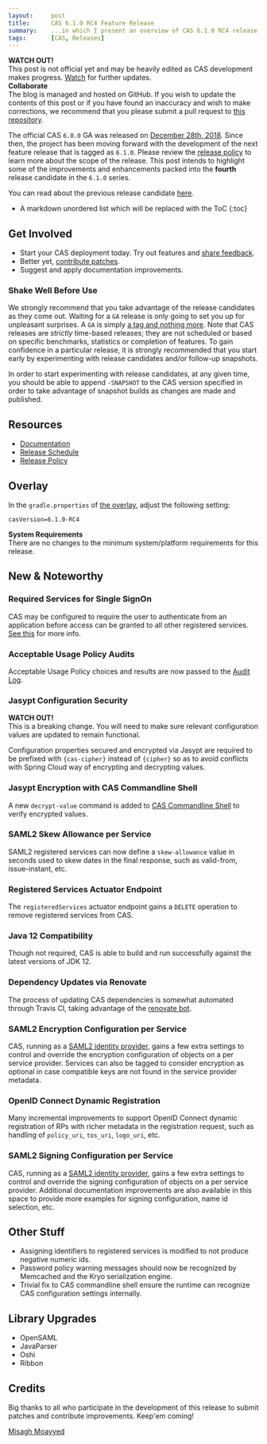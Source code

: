 ```yaml
---
layout:     post
title:      CAS 6.1.0 RC4 Feature Release
summary:    ...in which I present an overview of CAS 6.1.0 RC4 release.
tags:       [CAS, Releases]
---
```


<div class="alert alert-danger">
  <strong>WATCH OUT!</strong><br/>This post is not official yet and may be heavily edited as CAS development makes progress. <a href="https://apereo.github.io/feed.xml">Watch</a> for further updates.
</div>

<div class="alert alert-success">
  <strong>Collaborate</strong><br/>The blog is managed and hosted on GitHub. If you wish to update the contents of this post or if you have found an inaccuracy and wish to make corrections, we recommend that you please submit a pull request to <a href="https://github.com/apereo/apereo.github.io">this repository</a>.
</div>

The official CAS `6.0.0` GA was released on [December 28th, 2018](https://github.com/apereo/cas/releases/tag/v6.0.0). Since then, the project has been moving forward with the development of the next feature release that is tagged as `6.1.0`. Please review the [release policy](https://apereo.github.io/cas/developer/Release-Policy.html) to learn more about the scope of the release. This post intends to highlight some of the improvements and enhancements packed into the **fourth** release candidate in the `6.1.0` series.

You can read about the previous release candidate [here](https://apereo.github.io/2019/04/29/610rc3-release/).

* A markdown unordered list which will be replaced with the ToC
{:toc}

## Get Involved

- Start your CAS deployment today. Try out features and [share feedback](https://apereo.github.io/cas/Mailing-Lists.html).
- Better yet, [contribute patches](https://apereo.github.io/cas/developer/Contributor-Guidelines.html).
- Suggest and apply documentation improvements.

### Shake Well Before Use

We strongly recommend that you take advantage of the release candidates as they come out. Waiting for a `GA` release is only going to set you up for unpleasant surprises. A `GA` is simply [a tag and nothing more](https://apereo.github.io/2017/03/08/the-myth-of-ga-rel/). Note that CAS releases are *strictly* time-based releases; they are not scheduled or based on specific benchmarks, statistics or completion of features. To gain confidence in a particular release, it is strongly recommended that you start early by experimenting with release candidates and/or follow-up snapshots.

In order to start experimenting with release candidates, at any given time, you should be able to append `-SNAPSHOT` to the CAS version specified in order to take advantage of snapshot builds as changes are made and published.

## Resources

- [Documentation](https://apereo.github.io/cas/development/)
- [Release Schedule](https://github.com/apereo/cas/milestones)
- [Release Policy](https://apereo.github.io/cas/developer/Release-Policy.html)

## Overlay

In the `gradle.properties` of [the overlay](https://github.com/apereo/cas-overlay-template), adjust the following setting:

```properties
casVersion=6.1.0-RC4
```

<div class="alert alert-info">
  <strong>System Requirements</strong><br/>There are no changes to the minimum system/platform requirements for this release.
</div>


## New & Noteworthy

### Required Services for Single SignOn

CAS may be configured to require the user to authenticate from an application before
access can be granted to all other registered services. [See this](https://apereo.github.io/cas/development/installation/Configuring-SSO-Session-Cookie.html) for more info.

### Acceptable Usage Policy Audits

Acceptable Usage Policy choices and results are now passed to the [Audit Log](https://apereo.github.io/cas/development/installation/Audits.html).

### Jasypt Configuration Security

<div class="alert alert-warning">
  <strong>WATCH OUT!</strong><br/>This is a breaking change. You will need to make sure relevant
  configuration values are updated to remain functional.
</div>

Configuration properties secured and encrypted via Jasypt are required to be prefixed with
`{cas-cipher}` instead of `{cipher}` so as to avoid conflicts with Spring Cloud way of encrypting
and decrypting values.

### Jasypt Encryption with CAS Commandline Shell

A new `decrypt-value` command is added to [CAS Commandline Shell](https://apereo.github.io/cas/development/installation/Configuring-Commandline-Shell.html) to verify encrypted values.

### SAML2 Skew Allowance per Service

SAML2 registered services can now define a `skew-allowance` value in seconds used to skew dates in the final response, such as valid-from, issue-instant, etc.

### Registered Services Actuator Endpoint

The `registeredServices` actuator endpoint gains a `DELETE` operation to remove registered services from CAS.

### Java 12 Compatibility

Though not required, CAS is able to build and run successfully against the latest versions of JDK 12.

### Dependency Updates via Renovate

The process of updating CAS dependencies is somewhat automated through Travis CI, taking advantage
of the [renovate bot](https://github.com/renovatebot).

### SAML2 Encryption Configuration per Service

CAS, running as a [SAML2 identity provider](https://apereo.github.io/cas/development/installation/Configuring-SAML2-Authentication.html#name-id-selection), gains a few extra settings to control and override the encryption configuration of objects on a per service provider. Services can also be tagged to consider encryption as optional in case compatible keys are not found in the service provider metadata.

### OpenID Connect Dynamic Registration

Many incremental improvements to support OpenID Connect dynamic registration of RPs with richer metadata
in the registration request, such as handling of `policy_uri`, `tos_uri`, `logo_uri`, etc.

### SAML2 Signing Configuration per Service

CAS, running as a [SAML2 identity provider](https://apereo.github.io/cas/development/installation/Configuring-SAML2-Authentication.html#name-id-selection), gains a few extra settings to control and override the signing configuration of objects on a per service provider. Additional documentation improvements are also
available in this space to provide more examples for signing configuration, name id selection, etc.

## Other Stuff

- Assigning identifiers to registered services is modified to not produce negative numeric ids.
- Password policy warning messages should now be recognized by Memcached and the Kryo serialization engine.
- Trivial fix to CAS commandline shell ensure the runtime can recognize CAS configuration settings internally. 

## Library Upgrades

- OpenSAML
- JavaParser
- Oshi
- Ribbon

## Credits

Big thanks to all who participate in the development of this release to submit patches and contribute improvements. Keep'em coming!

[Misagh Moayyed](https://twitter.com/misagh84)
